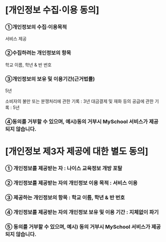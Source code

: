 # [개인정보 수집·이용 동의]
### ①개인정보의 수집·이용목적

서비스 제공

### ②수집하려는 개인정보의 항목

학교 이름, 학년 & 반 번호

### ③개인정보의 보유 및 이용기간(근거법률)

5년

소비자의 불만 또는 분쟁처리에 관한 기록 : 3년
대금결제 및 재화 등의 공급에 관한 기록 : 5년

### ④동의를 거부할 수 있으며, 예시)동의 거부시 MySchool 서비스가 제공되지 않습니다.


# [개인정보 제3자 제공에 대한 별도 동의]
### ① 개인정보를 제공받는 자 : 나이스 교육정보 개방 포탈
### ② 개인정보를 제공받는 자의 개인정보 이용 목적 : 서비스 이용
### ③ 제공하는 개인정보의 항목 : 학교 이름, 학년 & 반 번호
### ④ 개인정보를 제공받는 자의 개인정보 보유 및 이용 기간 : 지체없이 파기
### ⑤ 동의를 거부할 수 있으며, 예시) 동의 거부시 MySchool 서비스가 제공되지 않습니다.
